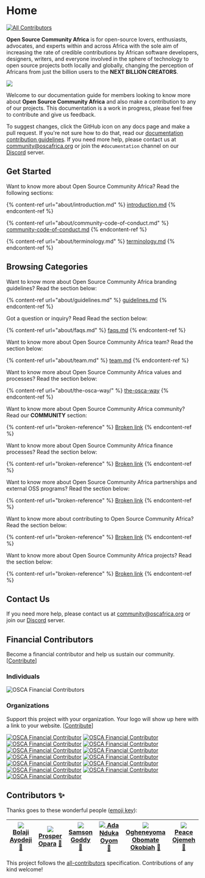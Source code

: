 # Home

[![All Contributors](https://img.shields.io/badge/all\_contributors-6-orange.svg?style=flat-square)](./#contributors-)

**Open Source Community Africa** is for open-source lovers, enthusiasts, advocates, and experts within and across Africa with the sole aim of increasing the rate of credible contributions by African software developers, designers, writers, and everyone involved in the sphere of technology to open source projects both locally and globally, changing the perception of Africans from just the billion users to the **NEXT BILLION CREATORS**.

![](<.gitbook/assets/OSCA Logo\_Colored.png>)

Welcome to our documentation guide for members looking to know more about **Open Source Community Africa** and also make a contribution to any of our projects. This documentation is a work in progress, please feel free to contribute and give us feedback.

To suggest changes, click the GitHub icon on any docs page and make a pull request. If you're not sure how to do that, read our [documentation contribution guidelines](https://github.com/oscafrica/documentation/blob/master/contributing/documentation/guidelines.md). If you need more help, please contact us at [community@oscafrica.org](mailto:community@oscafrica.org) or join the `#documentation` channel on our [Discord](https://bit.ly/osca-discord) server.

## Get Started

Want to know more about Open Source Community Africa? Read the following sections:

{% content-ref url="about/introduction.md" %}
[introduction.md](about/introduction.md)
{% endcontent-ref %}

{% content-ref url="about/community-code-of-conduct.md" %}
[community-code-of-conduct.md](about/community-code-of-conduct.md)
{% endcontent-ref %}

{% content-ref url="about/terminology.md" %}
[terminology.md](about/terminology.md)
{% endcontent-ref %}

## Browsing Categories

Want to know more about Open Source Community Africa branding guidelines? Read the section below:

{% content-ref url="about/guidelines.md" %}
[guidelines.md](about/guidelines.md)
{% endcontent-ref %}

Got a question or inquiry? Read Read the section below:

{% content-ref url="about/faqs.md" %}
[faqs.md](about/faqs.md)
{% endcontent-ref %}

Want to know more about Open Source Community Africa team? Read the section below:

{% content-ref url="about/team.md" %}
[team.md](about/team.md)
{% endcontent-ref %}

Want to know more about Open Source Community Africa values and processes? Read the section below:

{% content-ref url="about/the-osca-way/" %}
[the-osca-way](about/the-osca-way/)
{% endcontent-ref %}

Want to know more about Open Source Community Africa community? Read our **COMMUNITY** section:

{% content-ref url="broken-reference" %}
[Broken link](broken-reference)
{% endcontent-ref %}

Want to know more about Open Source Community Africa finance processes? Read the section below:

{% content-ref url="broken-reference" %}
[Broken link](broken-reference)
{% endcontent-ref %}

Want to know more about Open Source Community Africa partnerships and external OSS programs? Read the section below:

{% content-ref url="broken-reference" %}
[Broken link](broken-reference)
{% endcontent-ref %}

Want to know more about contributing to Open Source Community Africa? Read the section below:

{% content-ref url="broken-reference" %}
[Broken link](broken-reference)
{% endcontent-ref %}

Want to know more about Open Source Community Africa projects? Read the section below:

{% content-ref url="broken-reference" %}
[Broken link](broken-reference)
{% endcontent-ref %}

## Contact Us

If you need more help, please contact us at [community@oscafrica.org](mailto:community@oscafrica.org) or join our [Discord](https://bit.ly/osca-discord) server.

## Financial Contributors

Become a financial contributor and help us sustain our community. \[[Contribute](https://opencollective.com/osca/contribute)]

### Individuals

![OSCA Financial Contributors](https://opencollective.com/osca/individuals.svg?width=900)

### Organizations

Support this project with your organization. Your logo will show up here with a link to your website. \[[Contribute](https://opencollective.com/osca/contribute)]

[![OSCA Financial Contributor](https://opencollective.com/osca/organization/0/avatar.svg)](https://opencollective.com/osca/organization/0/website) [![OSCA Financial Contributor](https://opencollective.com/osca/organization/1/avatar.svg)](https://opencollective.com/osca/organization/1/website) [![OSCA Financial Contributor](https://opencollective.com/osca/organization/2/avatar.svg)](https://opencollective.com/osca/organization/2/website) [![OSCA Financial Contributor](https://opencollective.com/osca/organization/3/avatar.svg)](https://opencollective.com/osca/organization/3/website) [![OSCA Financial Contributor](https://opencollective.com/osca/organization/4/avatar.svg)](https://opencollective.com/osca/organization/4/website) [![OSCA Financial Contributor](https://opencollective.com/osca/organization/5/avatar.svg)](https://opencollective.com/osca/organization/5/website) [![OSCA Financial Contributor](https://opencollective.com/osca/organization/6/avatar.svg)](https://opencollective.com/osca/organization/6/website) [![OSCA Financial Contributor](https://opencollective.com/osca/organization/7/avatar.svg)](https://opencollective.com/osca/organization/7/website) [![OSCA Financial Contributor](https://opencollective.com/osca/organization/8/avatar.svg)](https://opencollective.com/osca/organization/8/website) [![OSCA Financial Contributor](https://opencollective.com/osca/organization/9/avatar.svg)](https://opencollective.com/osca/organization/9/website) [![OSCA Financial Contributor](https://opencollective.com/osca/organization/10/avatar.svg)](https://opencollective.com/osca/organization/10/website) [![OSCA Financial Contributor](https://opencollective.com/osca/organization/11/avatar.svg)](https://opencollective.com/osca/organization/11/website) [![OSCA Financial Contributor](https://opencollective.com/osca/organization/12/avatar.svg)](https://opencollective.com/osca/organization/12/website)

## Contributors ✨

Thanks goes to these wonderful people ([emoji key](https://allcontributors.org/docs/en/emoji-key)):

| [![](https://avatars2.githubusercontent.com/u/30334776?v=4) **Bolaji Ayodeji**](https://bolajiayodeji.com) [📖](https://github.com/oscafrica/documentation/commits?author=BolajiAyodeji) | [![](https://avatars3.githubusercontent.com/u/30195980?v=4) **Prosper Opara**](https://kodekage.tech) [📖](https://github.com/oscafrica/documentation/commits?author=kodekage) | [![](https://avatars3.githubusercontent.com/u/6048601?v=4) **Samson Goddy**](http://samsongoddy.com) [📖](https://github.com/oscafrica/documentation/commits?author=samswag) | [![](https://avatars0.githubusercontent.com/u/13289217?v=4) **Ada Nduka Oyom**](http://medium.com/kolokodess) [📖](https://github.com/oscafrica/documentation/commits?author=Kolokodess) | [![](https://avatars0.githubusercontent.com/u/32799642?v=4) **Ogheneyoma Obomate Okobiah**](https://github.com/yomaokobiah) [📖](https://github.com/oscafrica/documentation/commits?author=yomaokobiah) | [![](https://avatars1.githubusercontent.com/u/30669761?v=4) **Peace Ojemeh**](http://peaceojemeh.com/) [📖](https://github.com/oscafrica/documentation/commits?author=perriefidelis) |
| ---------------------------------------------------------------------------------------------------------------------------------------------------------------------------------------- | ------------------------------------------------------------------------------------------------------------------------------------------------------------------------------ | ---------------------------------------------------------------------------------------------------------------------------------------------------------------------------- | ---------------------------------------------------------------------------------------------------------------------------------------------------------------------------------------- | ------------------------------------------------------------------------------------------------------------------------------------------------------------------------------------------------------- | ------------------------------------------------------------------------------------------------------------------------------------------------------------------------------------ |

This project follows the [all-contributors](https://github.com/all-contributors/all-contributors) specification. Contributions of any kind welcome!
